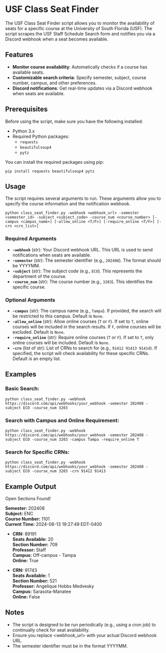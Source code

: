 
# USF Class Seat Finder

The USF Class Seat Finder script allows you to monitor the availability of seats for a specific course at the University of South Florida (USF). The script scrapes the USF Staff Schedule Search form and notifies you via a Discord webhook when a seat becomes available.

## Features

-   **Monitor course availability**: Automatically checks if a course has available seats.
-   **Customizable search criteria**: Specify semester, subject, course number, campus, and other preferences.
-   **Discord notifications**: Get real-time updates via a Discord webhook when seats are available.

## Prerequisites

Before using the script, make sure you have the following installed:

-   Python 3.x
-   Required Python packages:
    -   `requests`
    -   `beautifulsoup4`
    -   `pytz`

You can install the required packages using pip:

`pip install requests beautifulsoup4 pytz` 

## Usage

The script requires several arguments to run. These arguments allow you to specify the course information and the notification webhook.

`python class_seat_finder.py -webhook <webhook_url> -semester <semester_id> -subject <subject_code> -course_num <course_number> [-campus <campus_name>] [-allow_online <T/F>] [-require_online <T/F>] [-crn <crn_list>]`

### Required Arguments

-   **`-webhook`** (str): Your Discord webhook URL. This URL is used to send notifications when seats are available.
-   **`-semester`** (str): The semester identifier (e.g., `202408`). The format should be YYYYMM.
-   **`-subject`** (str): The subject code (e.g., `ECO`). This represents the department of the course.
-   **`-course_num`** (str): The course number (e.g., `3203`). This identifies the specific course.

### Optional Arguments

-   **`-campus`** (str): The campus name (e.g., `Tampa`). If provided, the search will be restricted to this campus. Default is `None`.
-   **`-allow_online`** (str): Allow online courses (`T` or `F`). If set to `T`, online courses will be included in the search results. If `F`, online courses will be excluded. Default is `None`.
-   **`-require_online`** (str): Require online courses (`T` or `F`). If set to `T`, only online courses will be included. Default is `None`.
-   **`-crn`** (list of str): List of CRNs to search for (e.g., `91412 91413 91414`). If specified, the script will check availability for these specific CRNs. Default is an empty list.

## Examples

### Basic Search:

`python class_seat_finder.py -webhook https://discord.com/api/webhooks/your_webhook -semester 202408 -subject ECO -course_num 3203`

### Search with Campus and Online Requirement:

`python class_seat_finder.py -webhook https://discord.com/api/webhooks/your_webhook -semester 202408 -subject ECO -course_num 3203 -campus Tampa -require_online T`

### Search for Specific CRNs:

`python class_seat_finder.py -webhook https://discord.com/api/webhooks/your_webhook -semester 202408 -subject ECO -course_num 3203 -crn 91412 91413`

## Example Output

Open Sections Found!

**Semester:** 202408  
**Subject:** ENC  
**Course Number:** 1101  
**Current Time:** 2024-08-13 19:27:49 EDT-0400

- **CRN:** 89191  
  **Seats Available:** 20  
  **Section Number:** 709  
  **Professor:** Staff  
  **Campus:** Off-campus - Tampa  
  **Online:** True

- **CRN:** 91743  
  **Seats Available:** 1  
  **Section Number:** 521  
  **Professor:** Angelique Hobbs Medvesky  
  **Campus:** Sarasota-Manatee  
  **Online:** False


## Notes

-   The script is designed to be run periodically (e.g., using a cron job) to continually check for seat availability.
-   Ensure you replace <webhook_url> with your actual Discord webhook URL.
-   The semester identifier must be in the format YYYYMM.
